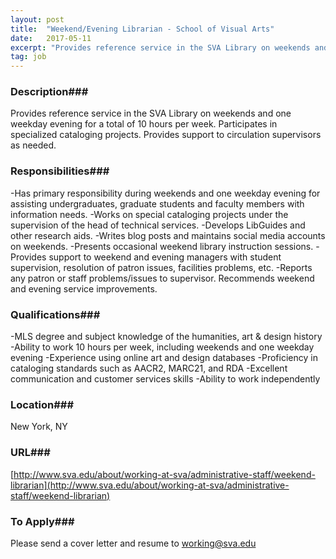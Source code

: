 ```yaml
---
layout: post
title:  "Weekend/Evening Librarian - School of Visual Arts"
date:   2017-05-11
excerpt: "Provides reference service in the SVA Library on weekends and one weekday evening for a total of 10 hours per week. Participates in specialized cataloging projects. Provides support to circulation supervisors as needed."
tag: job
---
```


### Description###

Provides reference service in the SVA Library on weekends and one weekday evening for a total of 10 hours per week. Participates in specialized cataloging projects. Provides support to circulation supervisors as needed.


### Responsibilities###

-Has primary responsibility during weekends and one weekday evening for assisting undergraduates, graduate students and faculty members with information needs.
-Works on special cataloging projects under the supervision of the head of technical services.
-Develops LibGuides and other research aids.
-Writes blog posts and maintains social media accounts on weekends.
-Presents occasional weekend library instruction sessions.
-Provides support to weekend and evening managers with student supervision, resolution of patron issues, facilities problems, etc.
-Reports any patron or staff problems/issues to supervisor. Recommends weekend and evening service improvements.  


### Qualifications###

-MLS degree and subject knowledge of the humanities, art & design history
-Ability to work 10 hours per week, including weekends and one weekday evening 
-Experience using online art and design databases
-Proficiency in cataloging standards such as AACR2, MARC21, and RDA
-Excellent communication and customer services skills
-Ability to work independently




### Location###

New York, NY


### URL###

[http://www.sva.edu/about/working-at-sva/administrative-staff/weekend-librarian](http://www.sva.edu/about/working-at-sva/administrative-staff/weekend-librarian)

### To Apply###

Please send a cover letter and resume to working@sva.edu 





